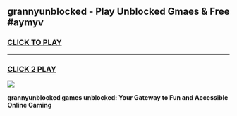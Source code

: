 
## grannyunblocked - Play Unblocked Gmaes & Free #aymyv
<h3>
<a href="https://news.freeplayer.one?title=grannyunblocked&ref=26F">CLICK TO PLAY</a></h3>
<hr>

<h3>
<a href="https://news.freeplayer.one?title=grannyunblocked&ref=26F">CLICK 2 PLAY</a>
  
</h3>

<a href="https://news.freeplayer.one?title=grannyunblocked&ref=26F/"><img src="https://clearcache.store/games.png"></a>


**grannyunblocked games unblocked: Your Gateway to Fun and Accessible Online Gaming**
